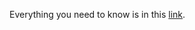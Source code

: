 Everything you need to know is in this [link](https://docs.google.com/document/d/14xJVUNUHwW006d_XYxdqm7YHcHXkjILTBcbp9EVOA6s/edit#). 
